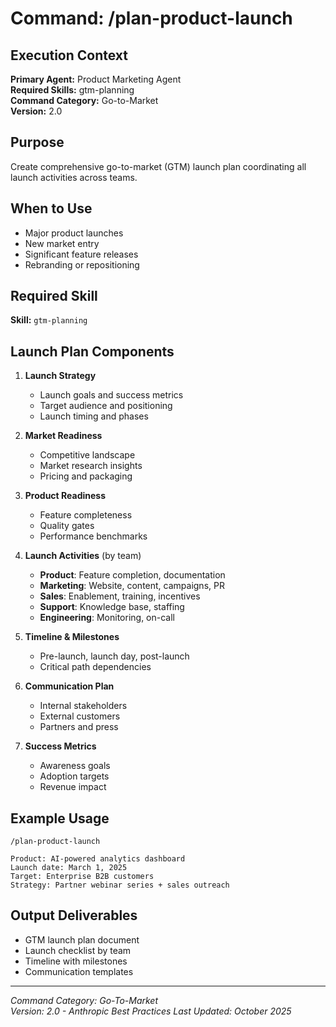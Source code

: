 # Command: /plan-product-launch

## Execution Context
**Primary Agent:** Product Marketing Agent  
**Required Skills:** gtm-planning  
**Command Category:** Go-to-Market  
**Version:** 2.0

## Purpose
Create comprehensive go-to-market (GTM) launch plan coordinating all launch activities across teams.

## When to Use
- Major product launches
- New market entry
- Significant feature releases
- Rebranding or repositioning

## Required Skill
**Skill:** `gtm-planning`

## Launch Plan Components
1. **Launch Strategy**
   - Launch goals and success metrics
   - Target audience and positioning
   - Launch timing and phases

2. **Market Readiness**
   - Competitive landscape
   - Market research insights
   - Pricing and packaging

3. **Product Readiness**
   - Feature completeness
   - Quality gates
   - Performance benchmarks

4. **Launch Activities** (by team)
   - **Product**: Feature completion, documentation
   - **Marketing**: Website, content, campaigns, PR
   - **Sales**: Enablement, training, incentives
   - **Support**: Knowledge base, staffing
   - **Engineering**: Monitoring, on-call

5. **Timeline & Milestones**
   - Pre-launch, launch day, post-launch
   - Critical path dependencies

6. **Communication Plan**
   - Internal stakeholders
   - External customers
   - Partners and press

7. **Success Metrics**
   - Awareness goals
   - Adoption targets
   - Revenue impact

## Example Usage
```
/plan-product-launch

Product: AI-powered analytics dashboard
Launch date: March 1, 2025
Target: Enterprise B2B customers
Strategy: Partner webinar series + sales outreach
```


## Output Deliverables
- GTM launch plan document
- Launch checklist by team
- Timeline with milestones
- Communication templates

---
*Command Category: Go-To-Market*  
*Version: 2.0 - Anthropic Best Practices*
*Last Updated: October 2025*
